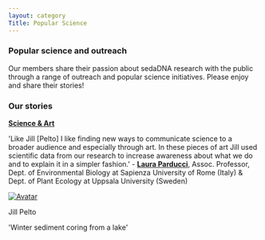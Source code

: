 ```yaml
---
layout: category
Title: Popular Science
---
```



<div class="section">
<h3 class="section-title underline">Popular science and outreach</h3>
<div class="intro">
<p> Our members share their passion about sedaDNA research with the public through a range of outreach and popular science initiatives. Please enjoy and share their stories! </p> 
</div>

<div class="section">
<h3 class="section-title underline">Our stories</h3>
<p><a href="https://laurap.it/events" target="_blank"><b>Science & Art</b></a>
<p> 'Like Jill [Pelto] I like finding new ways to communicate science to a broader audience and especially through art. In these pieces of art Jill used scientific data from our research to increase awareness about what we do and to explain it in a simpler fashion.' - <a href="https://www.laurap.it/" target="_blank"><b>Laura Parducci</b></a>, Assoc. Professor, Dept. of Environmental Biology at Sapienza University of Rome (Italy) & Dept. of Plant Ecology at Uppsala University (Sweden)</p>

<div class="avatar">

<div class ="member">
<div class="square"><a href="https://laurap.it/events" target="_blank"><img src="{{ "https://laurap.it/____impro/1/onewebmedia/LakeCore_Small.jpg?etag=%22651bec-60e84c65%22&sourceContentType=image%2Fjpeg&quality=85&ignoreAspectRatio&resize=1500,1961" | relative_url }}" alt="Avatar" /></a></div>
<p>Jill Pelto</p>
<p>'Winter sediment coring from a lake'</p>


</div>
</div>
